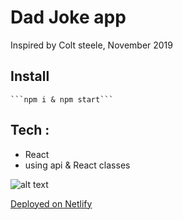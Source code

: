 # Dad Joke app
Inspired by Colt steele, November 2019

## Install
	```npm i & npm start```
	
## Tech :
- React
- using api & React classes

![alt text](https://i.imgur.com/p6v6O4F.png)

[Deployed on Netlify](https://dreamy-yonath-7979ff.netlify.com/)